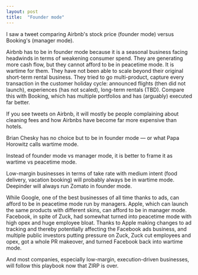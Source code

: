 ```yaml
---
layout: post
title:  "Founder mode"
---
```


I saw a tweet comparing Airbnb's stock price (founder mode) versus Booking's (manager mode).

Airbnb has to be in founder mode because it is a seasonal business facing headwinds in terms of weakening consumer spend. They are generating more cash flow, but they cannot afford to be in peacetime mode. It is wartime for them. They have not been able to scale beyond their original short-term rental business. They tried to go multi-product, capture every transaction in the customer holiday cycle: announced flights (then did not launch), experiences (has not scaled), long-term rentals (TBD). Compare this with Booking, which has multiple portfolios and has (arguably) executed far better.

If you see tweets on Airbnb, it will mostly be people complaining about cleaning fees and how Airbnbs have become far more expensive than hotels.

Brian Chesky has no choice but to be in founder mode — or what Papa Horowitz calls wartime mode.

Instead of founder mode vs manager mode, it is better to frame it as wartime vs peacetime mode.

Low-margin businesses in terms of take rate with medium intent (food delivery, vacation booking) will probably always be in wartime mode. Deepinder will always run Zomato in founder mode.

While Google, one of the best businesses of all time thanks to ads, can afford to be in peacetime mode run by managers. Apple, which can launch the same products with different skins, can afford to be in manager mode. Facebook, in spite of Zuck, had somewhat turned into peacetime mode with high opex and huge employee bloat. Thanks to Apple making changes to ad tracking and thereby potentially affecting the Facebook ads business, and multiple public investors putting pressure on Zuck, Zuck cut employees and opex, got a whole PR makeover, and turned Facebook back into wartime mode.

And most companies, especially low-margin, execution-driven businesses, will follow this playbook now that ZIRP is over.

